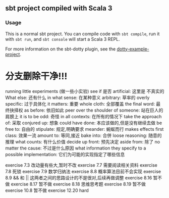 ## sbt project compiled with Scala 3

### Usage

This is a normal sbt project. You can compile code with `sbt compile`, run it with `sbt run`, and `sbt console` will start a Scala 3 REPL.

For more information on the sbt-dotty plugin, see the
[dotty-example-project](https://github.com/lampepfl/dotty-example-project/blob/master/README.md).


# 分支删除干净!!! 

running little experiments (做一些小实验) 
see if 是否
artificial: 这里是  不真实的
What else: 还有什么
in what sense: 在某种意义
arbitrary: 草率的
overly specific: 过于具体化
it matters: 重要
whole cloth: 全部覆盖
the final word: 最终抉择权
as before: 依旧如此
peer over the shoulder of someone: 站在巨人的肩膀上
it is to be odd: 奇怪
in all contexts: 在所有的情况下
take the approach of: 采取
conjured up: 想象
could have done: 本应该做的,但是没有继续去做
be free to: 自由的
stipulate: 规定,明确要求
meander: 蜿蜒而行
makes effects first class: 效果一流
amount to: 等同,接近
bake into: 合併
loose reasoning: 随意的推理
what counts: 有什么价值
decide up front: 预先决定
aside from: 除了
no matter the cause: 不过是什么原因
what information they specify to a possible implementation: 它们为可能的实现指定了哪些信息



exercise 7.3 改动量有些大,暂时不改
exercise 7.7 需要阅读相关资料
exercise 7.8 死锁
exercise 7.9 数学归纳法
exercise 8.8 概率算法目前不会实现
exercise 8.9 && 和 || 这两者之间的思路设计的不是很对,后续再做调整
exercise 8.16 暂不做
exercise 8.17 暂不做
exercise 8.18 思维思考题
exercise 8.19 暂不做
exercise 10.8 暂不做
exercise 12.20 hard
